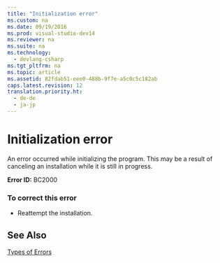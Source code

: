 ```yaml
---
title: "Initialization error"
ms.custom: na
ms.date: 09/19/2016
ms.prod: visual-studio-dev14
ms.reviewer: na
ms.suite: na
ms.technology: 
  - devlang-csharp
ms.tgt_pltfrm: na
ms.topic: article
ms.assetid: 82fdab51-eee0-488b-9f7e-a5c0c5c182ab
caps.latest.revision: 12
translation.priority.ht: 
  - de-de
  - ja-jp
---
```

# Initialization error
An error occurred while initializing the program. This may be a result of canceling an installation while it is still in progress.  
  
 **Error ID:** BC2000  
  
### To correct this error  
  
-   Reattempt the installation.  
  
## See Also  
 [Types of Errors](../vs140/Error-Types--Visual-Basic-.md)